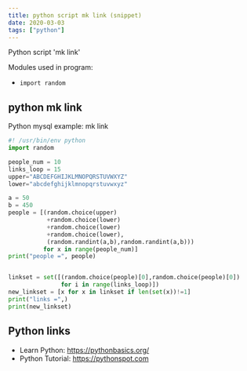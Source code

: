 ```yaml
---
title: python script mk link (snippet)
date: 2020-03-03
tags: ["python"]
---
```

Python script 'mk link'


Modules used in program: 
* `import random`

## python mk link

Python mysql example: mk link

```python
#! /usr/bin/env python
import random

people_num = 10
links_loop = 15
upper="ABCDEFGHIJKLMNOPQRSTUVWXYZ"
lower="abcdefghijklmnopqrstuvwxyz"

a = 50
b = 450
people = [(random.choice(upper)
           +random.choice(lower)
           +random.choice(lower)
           +random.choice(lower),
           (random.randint(a,b),random.randint(a,b)))
          for x in range(people_num)]
print("people =", people)


linkset = set([(random.choice(people)[0],random.choice(people)[0])
               for i in range(links_loop)])
new_linkset = [x for x in linkset if len(set(x))!=1]
print("links =",)
print(new_linkset)


```

## Python links

- Learn Python: https://pythonbasics.org/
- Python Tutorial: https://pythonspot.com
